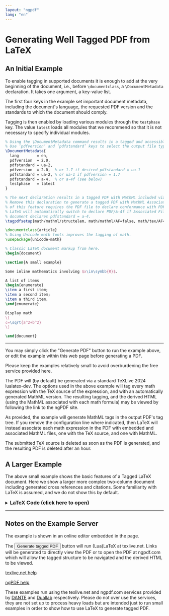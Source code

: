 ```yaml
---
layout: "ngpdf"
lang: "en"
---
```


<script>
runlatex.editorlines=120;
</script>

# Generating Well Tagged PDF from LaTeX

## An Initial Example

To enable tagging in supported documents it is enough to add at the
very beginning of the document, i.e., before `\documentclass`, a
`\DocumentMetadata` declaration. It takes one argument, a key-value
list.

The first four keys in the example set important document metadata,
including the document's language, the requested PDF version and the
standards to which the document should comply.

Tagging is then enabled by loading various modules through the
`testphase` key. The value `latest` loads all modules that we recommend
so that it is not necessary to specify individual modules.


```latex
% Using the \DocumentMetadata command results in a tagged and accessible PDF file.
% Use ‘pdfversion’ and ‘pdfstandard’ keys to select the output file type.
\DocumentMetadata{
  lang        = en,
  pdfversion  = 2.0,
  pdfstandard = ua-2,
  pdfversion  = 2.0,  % or 1.7 if desired pdfstandard = ua-1
  pdfstandard = ua-2, % or ua-1 if pdfversion = 1.7
  pdfstandard = a-4,  % or a-4f (see below)
  testphase   = latest
}

% The next declaration results in a tagged PDF with MathML included via structure elements (tags).
% Remove this declaration to generate a tagged PDF with MathML Associated Files, as the use
% of this feature requires the PDF file to declare conformance with PDF/A-4f rather than PDF/A-4.
% LaTeX will automatically switch to declare PDF/A-4f if Associated Files are used when the
% document declares pdfstandard = a-4.
\tagpdfsetup{math/mathml/structelem, math/mathml/AF=false, math/tex/AF=false, math/mathml/sources=}

\documentclass{article}
% Using Unicode math fonts improves the tagging of math.
\usepackage{unicode-math}

% Classic LaTeX document markup from here.
\begin{document}

\section{A small example}

Some inline mathematics involving $x\in\symbb{R}$.

A list of items
\begin{enumerate}
\item a first item;
\item a second item;
\item a third item.
\end{enumerate}

Display math
\[
c=\sqrt{a^2+b^2}
\]

\end{document}
```


----

You may simply click the "Generate PDF" button to run the example above,
or edit the example within this web page before generating a PDF.

Please keep the examples relatively small to avoid overburdening the free 
service provided here.

The PDF will (by default) be generated via a standard TeXLive 2024
lualatex-dev. The options used in the above example will tag every
math expression with the TeX source of the expression, and with an
automatically generated MathML version.  The resulting tagging, and
the derived HTML (using the MathML associated with each math formula)
may be viewed by following the link to the ngPDF site.



As provided, the example will generate MathML tags in the output PDF's
tag tree. If you remove the configuration line where indicated, then
LaTeX will instead associate each math expression in the PDF with 
embedded and associated MathML files, one with the TeX source, and 
one with MathML.

The submitted TeX source is deleted as soon as the PDF is
generated, and the resulting PDF is deleted after an hour.


## A Larger Example

The above small example shows the basic features of a Tagged LaTeX document.
Here we show a larger more complex two-column document including generated
cross references and citations. Some familiarity with LaTeX is assumed, and
we do not show this by default.



<details markdown="1">

<summary><h3 style="display:inline">LaTeX Code (click here to open)</h3></summary>


<p> </p>

```latex
\DocumentMetadata{
  lang        = en,
  pdfversion  = 2.0,
  pdfstandard = ua-2,
  pdfstandard = a-4f,
  testphase   = latest
}

% Remove the next declaration to generate MathML Associated Files rather than Structure Elements
% The file would then need to declare PDF/A-4f rather than PDF/A-4 conformance.
\tagpdfsetup{math/mathml/structelem, math/mathml/AF=false, math/tex/AF=false, math/mathml/sources=}

\documentclass[a4paper,twocolumn]{article}

\usepackage{unicode-math}
\usepackage{graphicx}

\begin{document}

\title{A Larger Example}
\date{2024-12-17}
\author{The \LaTeX\ Team}

\pagestyle{headings}

\maketitle

\begin{abstract}
  An example document showing automatic tagging of typical structures
  found in a \LaTeX\ document, including titles, sections, lists,
  citations lists and mathematics. A two column layout is used, the
  tagging enables the reading order to correctly follow the flow of
  text through the columns.
\end{abstract}

\tableofcontents

\section{Introduction}

This document shows a typical two-column document incorporating tables, figures and mathematics.

Apart from two commands at the start to enable tagging, and a small
amount of additional markup to give alternative texts for graphics
inclusion, and to specify the heading rows of tables%
\footnote{The current tagging markup for tables is temporary and a new interface
for tagging tables will be developed.}. The document
just uses standard \LaTeX\ markup that would be used in any \LaTeX\
document since the 1980's.

\section{Document structures}

\subsection{Mathematics}

Let $p$ be a prime, then
\[n^p=n \mod p\]

An aligned set of equations:
\begin{align}
  f(x)&=\sin x + \cos y \\
  g(x)&=2\cos x - 3\sin y
\end{align}

Matrices.
\[
\begin{pmatrix}1&2\\3&4\end{pmatrix}
\begin{pmatrix}1&1\\0&1\end{pmatrix}
=
\begin{pmatrix}1&3\\3&7\end{pmatrix}
\]

\subsection{Lists}
Lists often occur in documents
\begin{itemize}
\item They may be unordered bullet lists
\item Or may be numbered lists.
  \begin{enumerate}
  \item lists may also be nested in an outer list
  \item \label{item-a}items within such a list may be referenced.
  \end{enumerate}
\end{itemize}
Here we reference item~\ref{item-a}.

\subsection{Figures and Tables}

Small images may be shown inline
\includegraphics[height=1em,alt=small skull in a diamond]{ghsystem_skull.jpg}
and small tables may be shown within the paragraph:
\begin{center}
\tagpdfsetup{table/header-rows={1,2}}
\begin{tabular}{lr}
\multicolumn{2}{c}{Example}\\
Name&Value\\
This& 11 \\
That & 2
\end{tabular}
\end{center}

Larger figures are usually placed in a \emph{float} to be positioned at a suitable
place to help with column and page breaking.
\begin{figure}
  \centering
  \includegraphics[alt=example image A,width=.9\linewidth]{example-image-a}
  \caption{Larger image set as a \emph{float}}
\end{figure}

\subsection{Citations}
It is also possible to cite works from a bib\TeX\ database, here we
cite \cite{article-full} and \cite{inbook-full} from the
\texttt{xampl.bib} sample file distributed with bib\TeX.

\bibliographystyle{plain}
\bibliography{xampl}

\end{document}
```

</details>

----

## Notes on the Example Server


The example is shown in an online editor embedded in the
page.

The <button>Generate tagged PDF</button> button will run (Lua)LaTeX
at texlive.net. Links will be generated to directly view the PDF or
to open the PDF at ngpdf.com which will allow the tagged structure to be
navigated and the derived HTML to be viewed.

[texlive.net help](https://davidcarlisle.github.io/latexcgi/)

[ngPDF help](https://ngpdf.com/help)

These examples run using the texlive.net and ngpdf.com services
provided by [DANTE](https://www.dante.de) and [Duallab](https://duallab.com) respectively.
Please do not over use the services, they are not set up to process heavy loads
but are intended just to run small examples in order to show how to use
LaTeX to generate tagged PDF.

